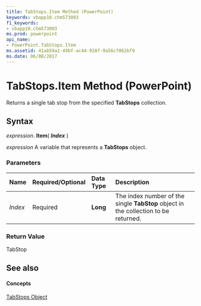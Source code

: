 ```yaml
---
title: TabStops.Item Method (PowerPoint)
keywords: vbapp10.chm573003
f1_keywords:
- vbapp10.chm573003
ms.prod: powerpoint
api_name:
- PowerPoint.TabStops.Item
ms.assetid: 41ab59a1-49bf-ac44-928f-9a56cf062bf9
ms.date: 06/08/2017
---
```



# TabStops.Item Method (PowerPoint)

Returns a single tab stop from the specified **TabStops** collection.


## Syntax

 _expression_. **Item**( **_Index_** )

 _expression_ A variable that represents a **TabStops** object.


### Parameters



|**Name**|**Required/Optional**|**Data Type**|**Description**|
|:-----|:-----|:-----|:-----|
| _Index_|Required|**Long**|The index number of the single **TabStop** object in the collection to be returned.|

### Return Value

TabStop


## See also


#### Concepts


[TabStops Object](tabstops-object-powerpoint.md)

